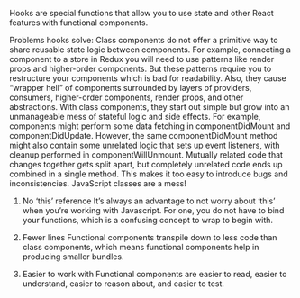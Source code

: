 Hooks are special functions that allow you to use state and other React features with functional components.

Problems hooks solve:
Class components do not offer a primitive way to share reusable state logic between components. For example, connecting a component to a store in Redux you will need to use patterns like render props and higher-order components. But these patterns require you to restructure your components which is bad for readability. Also, they cause “wrapper hell” of components surrounded by layers of providers, consumers, higher-order components, render props, and other abstractions.
With class components, they start out simple but grow into an unmanageable mess of stateful logic and side effects. For example, components might perform some data fetching in componentDidMount and componentDidUpdate. However, the same componentDidMount method might also contain some unrelated logic that sets up event listeners, with cleanup performed in componentWillUnmount. Mutually related code that changes together gets split apart, but completely unrelated code ends up combined in a single method. This makes it too easy to introduce bugs and inconsistencies.
JavaScript classes are a mess!
1. No ‘this’ reference
It’s always an advantage to not worry about ‘this’ when you’re working with Javascript. For one, you do not have to bind your functions, which is a confusing concept to wrap to begin with.

2. Fewer lines
Functional components transpile down to less code than class components, which means functional components help in producing smaller bundles.

3. Easier to work with
Functional components are easier to read, easier to understand, easier to reason about, and easier to test.
